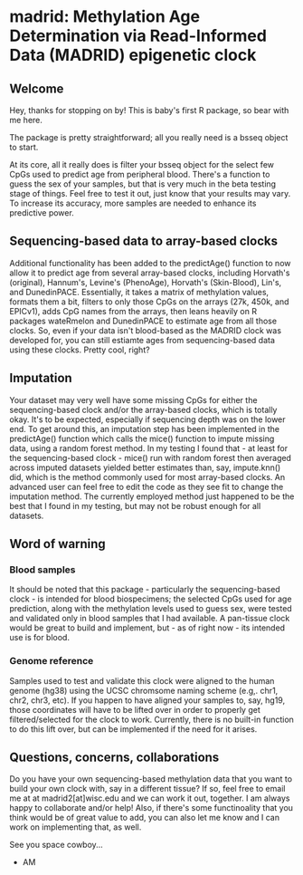 # madrid: Methylation Age Determination via Read-Informed Data (MADRID) epigenetic clock

## Welcome
Hey, thanks for stopping on by! This is baby's first R package, so bear with me here.

The package is pretty straightforward; all you really need is a bsseq object to start.

At its core, all it really does is filter your bsseq object for the select few CpGs used to predict age from peripheral blood. There's a function to guess the sex of your samples, but that is very much in the beta testing stage of things. Feel free to test it out, just know that your results may vary. To increase its accuracy, more samples are needed to enhance its predictive power.

## Sequencing-based data to array-based clocks

Additional functionality has been added to the predictAge() function to now allow it to predict age from several array-based clocks, including Horvath's (original), Hannum's, Levine's (PhenoAge), Horvath's (Skin-Blood), Lin's, and DunedinPACE. Essentially, it takes a matrix of methylation values, formats them a bit, filters to only those CpGs on the arrays (27k, 450k, and EPICv1), adds CpG names from the arrays, then leans heavily on R packages wateRmelon and DunedinPACE to estimate age from all those clocks. So, even if your data isn't blood-based as the MADRID clock was developed for, you can still estiamte ages from sequencing-based data using these clocks. Pretty cool, right?

## Imputation

Your dataset may very well have some missing CpGs for either the sequencing-based clock and/or the array-based clocks, which is totally okay. It's to be expected, especially if sequencing depth was on the lower end. To get around this, an imputation step has been implemented in the predictAge() function which calls the mice() function to impute missing data, using a random forest method. In my testing I found that - at least for the sequencing-based clock - mice() run with random forest then averaged across imputed datasets yielded better estimates than, say, impute.knn() did, which is the method commonly used for most array-based clocks. An advanced user can feel free to edit the code as they see fit to change the imputation method. The currently employed method just happened to be the best that I found in my testing, but may not be robust enough for all datasets.

## Word of warning

### Blood samples
It should be noted that this package - particularly the sequencing-based clock - is intended for blood biospecimens; the selected CpGs used for age prediction, along with the methylation levels used to guess sex, were tested and validated only in blood samples that I had available. A pan-tissue clock would be great to build and implement, but - as of right now - its intended use is for blood. 

### Genome reference
Samples used to test and validate this clock were aligned to the human genome (hg38) using the UCSC chromsome naming scheme (e.g,. chr1, chr2, chr3, etc). If you happen to have aligned your samples to, say, hg19, those coordinates will have to be lifted over in order to properly get filtered/selected for the clock to work. Currently, there is no built-in function to do this lift over, but can be implemented if the need for it arises. 

## Questions, concerns, collaborations
Do you have your own sequencing-based methylation data that you want to build your own clock with, say in a different tissue? If so, feel free to email me at at madrid2[at]wisc.edu and we can work it out, together. I am always happy to collaborate and/or help! Also, if there's some functinoality that you think would be of great value to add, you can also let me know and I can work on implementing that, as well.

See you space cowboy...
- AM
